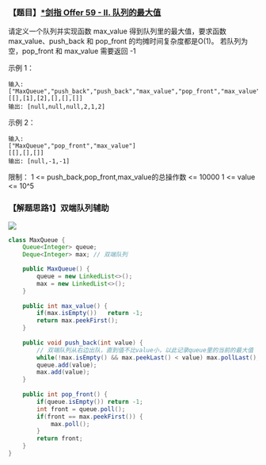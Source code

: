 ### 【题目】[*剑指 Offer 59 - II. 队列的最大值](https://leetcode-cn.com/problems/dui-lie-de-zui-da-zhi-lcof/)
请定义一个队列并实现函数 max_value 得到队列里的最大值，要求函数max_value、push_back 和 pop_front 的均摊时间复杂度都是O(1)。
若队列为空，pop_front 和 max_value 需要返回 -1

示例 1：

	输入: 
	["MaxQueue","push_back","push_back","max_value","pop_front","max_value"]
	[[],[1],[2],[],[],[]]
	输出: [null,null,null,2,1,2]
示例 2：

	输入: 
	["MaxQueue","pop_front","max_value"]
	[[],[],[]]
	输出: [null,-1,-1]

限制：
1 <= push_back,pop_front,max_value的总操作数 <= 10000
1 <= value <= 10^5

### 【解题思路1】双端队列辅助
![](https://img-blog.csdnimg.cn/img_convert/ec36c17a697db0f9f09862b18db3beca.png)
```java
class MaxQueue {
    Queue<Integer> queue;
    Deque<Integer> max; // 双端队列

    public MaxQueue() {
        queue = new LinkedList<>();
        max = new LinkedList<>();
    }
    
    public int max_value() {
        if(max.isEmpty())   return -1;
        return max.peekFirst();
    }
    
    public void push_back(int value) {
        // 双端队列从右边出队，直到值不比value小，以此记录queue里的当前的最大值
        while(!max.isEmpty() && max.peekLast() < value) max.pollLast();
        queue.add(value);
        max.add(value);
    }
    
    public int pop_front() {
        if(queue.isEmpty()) return -1;
        int front = queue.poll();
        if(front == max.peekFirst()) {
            max.poll();
        }
        return front;
    }
}
```